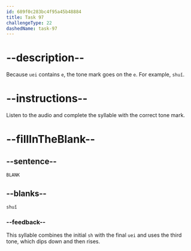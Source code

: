 ```yaml
---
id: 689f0c283bc4f95a45b48884
title: Task 97
challengeType: 22
dashedName: task-97
---
```


<!-- (Audio) A: shuǐ -->

# --description--

Because `uei` contains `e`, the tone mark goes on the `e`. For example, `shuǐ`.

# --instructions--

Listen to the audio and complete the syllable with the correct tone mark.

# --fillInTheBlank--

## --sentence--

`BLANK`

## --blanks--

`shuǐ`

### --feedback--

This syllable combines the initial `sh` with the final `uei` and uses the third tone, which dips down and then rises.
